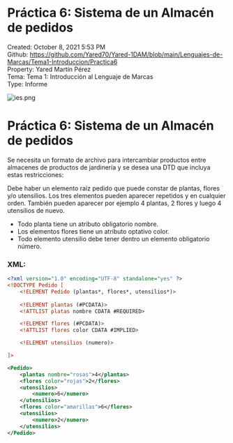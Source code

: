 # Práctica 6: Sistema de un Almacén de pedidos

Created: October 8, 2021 5:53 PM  
Github: https://github.com/Yared70/Yared-1DAM/blob/main/Lenguajes-de-Marcas/Tema1-Introduccion/Practica6  
Property: Yared Martín Pérez  
Tema: Tema 1: Introducción al Lenguaje de Marcas  
Type: Informe  

![ies.png](Pra%CC%81ctica%206%20Sistema%20de%20un%20Almace%CC%81n%20de%20pedidos%200b36c77132e34f98a0cabe6ae254662f/ies.png)

# Práctica 6: Sistema de un Almacén de pedidos

Se necesita un formato de archivo para intercambiar productos entre 
almacenes de productos de jardinería y se desea una DTD que incluya 
estas restricciones:

Debe haber un elemento raíz pedido que puede constar de plantas, 
flores y/o utensilios. Los tres elementos pueden aparecer repetidos y en
 cualquier orden. También pueden aparecer por ejemplo 4 plantas, 2 
flores y luego 4 utensilios de nuevo.

- Todo planta tiene un atributo obligatorio nombre.
- Los elementos flores tiene un atributo optativo color.
- Todo elemento utensilio debe tener dentro un elemento obligatorio número.

### XML:

```xml
<?xml version="1.0" encoding="UTF-8" standalone="yes" ?>
<!DOCTYPE Pedido [
	<!ELEMENT Pedido (plantas*, flores*, utensilios*)>
	
	<!ELEMENT plantas (#PCDATA)>
	<!ATTLIST platas nombre CDATA #REQUIRED>

	<!ELEMENT flores (#PCDATA)>
	<!ATTLIST flores color CDATA #IMPLIED>

	<!ELEMENT utensilios (numero)>

]>

<Pedido>
	<plantas nombre="rosas">4</plantas>
	<flores color="rojas">2</flores>
	<utensilios>
		<numero>6</numero>
	</utensilios>
	<flores color="amarillas">6</flores>
	<utensilios>
		<numero>2</numero>
	</utensilios>
</Pedido>
```
